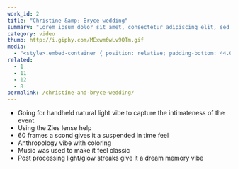 ```yaml
---
work_id: 2
title: "Christine &amp; Bryce wedding"
summary: "Lorem ipsum dolor sit amet, consectetur adipiscing elit, sed do eiusmod tempor incididunt ut labore et dolore magna aliqua. Ut enim ad minim veniam, quis nostrud exercitation"
category: video
thumb: http://i.giphy.com/MExwm6wLv9QTm.gif
media:
  - "<style>.embed-container { position: relative; padding-bottom: 44.00%; height: 0; overflow: hidden; max-width: 100%; } .embed-container iframe, .embed-container object, .embed-container embed { position: absolute; top: 0; left: 0; width: 100%; height: 100%; }</style><div class='embed-container'><iframe src='https://player.vimeo.com/video/143211698' frameborder='0' webkitAllowFullScreen mozallowfullscreen allowFullScreen></iframe></div>"
related:
  - 1
  - 11
  - 12
  - 8
permalink: /christine-and-bryce-wedding/
---
```

- Going for handheld natural light vibe to capture the intimateness of the event.
- Using the Zies lense help 
- 60 frames a scond gives it a suspended in time feel
- Anthropology vibe with coloring
- Music was used to make it feel classic
- Post processing light/glow streaks give it a dream memory vibe

